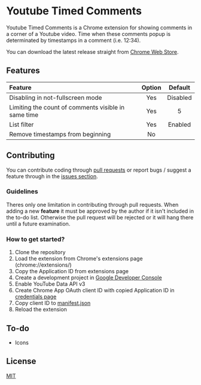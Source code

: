 # Youtube Timed Comments

Youtube Timed Comments is a Chrome extension for showing comments in a corner of a Youtube video.
Time when these comments popup is determinated by timestamps in a comment (i.e. 12:34).

You can download the latest release straight from [Chrome Web Store](https://chrome.google.com/webstore/detail/youtube-timed-comments/mlljpeldlfcdmmailijkjokfenhcnolp).

## Features
| Feature                                                   | Option | Default  |
| :-------------------------------------------------------- | :----: | :------: |
| Disabling in not-fullscreen mode                          | Yes    | Disabled |
| Limiting the count of comments visible in same time       | Yes    | 5        |
| List filter											                          | Yes    | Enabled  |
| Remove timestamps from beginning                          | No     |          |

## Contributing
You can contribute coding through [pull requests](https://github.com/joas8211/youtube-timed-comments/pulls) or report bugs / suggest a feature through in the [issues section](https://github.com/joas8211/youtube-timed-comments/issues).

### Guidelines
Theres only one limitation in contributing through pull requests.
When adding a new **feature** it must be approved by the author if it isn't included in the to-do list.
Otherwise the pull request will be rejected or it will hang there until a future examination.

### How to get started?
1. Clone the repository
2. Load the extension from Chrome's extensions page (chrome://extensions/)
3. Copy the Application ID from extensions page
4. Create a development project in [Google Developer Console](https://console.developers.google.com/)
5. Enable YouTube Data API v3
6. Create Chrome App OAuth client ID with copied Application ID in [credentials page](https://console.developers.google.com/apis/credentials)
7. Copy client ID to [manifest.json](../master/manifest.json)
8. Reload the extension

## To-do
- Icons

## License
[MIT](../master/LICENSE)
